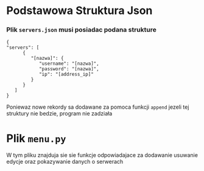 # Podstawowa Struktura Json
### Plik `servers.json` musi posiadac podana strukture

    {
    "servers": [
          {
             "[nazwa]": {
                "username": "[nazwa]",
                "password": "[nazwa]",
                "ip": "[address_ip]"
             }
          }
       ]
    }
Poniewaz nowe rekordy sa dodawane za pomoca funkcji `append`
jezeli tej struktury nie bedzie, program nie zadziała


# Plik `menu.py`
W tym pliku znajduja sie sie funkcje odpowiadajace za dodawanie usuwanie edycje
oraz pokazywanie danych o serwerach




















